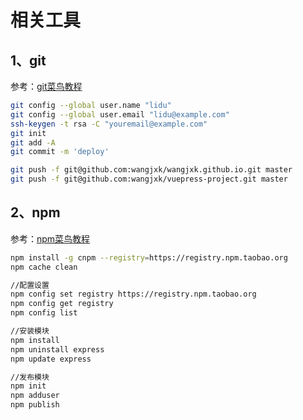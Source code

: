 # 相关工具

## 1、git

参考：[git菜鸟教程](https://www.runoob.com/git/git-tutorial.html)

```bash
git config --global user.name "lidu"
git config --global user.email "lidu@example.com"
ssh-keygen -t rsa -C "youremail@example.com"
git init
git add -A
git commit -m 'deploy'

git push -f git@github.com:wangjxk/wangjxk.github.io.git master
git push -f git@github.com:wangjxk/vuepress-project.git master
```

## 2、npm

参考：[npm菜鸟教程](https://www.runoob.com/nodejs/nodejs-npm.html)

```bash
npm install -g cnpm --registry=https://registry.npm.taobao.org
npm cache clean

//配置设置
npm config set registry https://registry.npm.taobao.org
npm config get registry
npm config list

//安装模块
npm install
npm uninstall express
npm update express

//发布模块
npm init
npm adduser
npm publish
```


